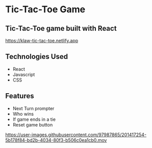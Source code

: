 # Tic-Tac-Toe Game 

## Tic-Tac-Toe game built with React

https://klaw-tic-tac-toe.netlify.app

## Technologies Used 

* React
* Javascript
* CSS

## Features

* Next Turn prompter
* Who wins
* If game ends in a tie
* Reset game button




https://user-images.githubusercontent.com/97987865/201417254-5b178f84-bd2b-4034-80f3-b506c0ea1cb0.mov



